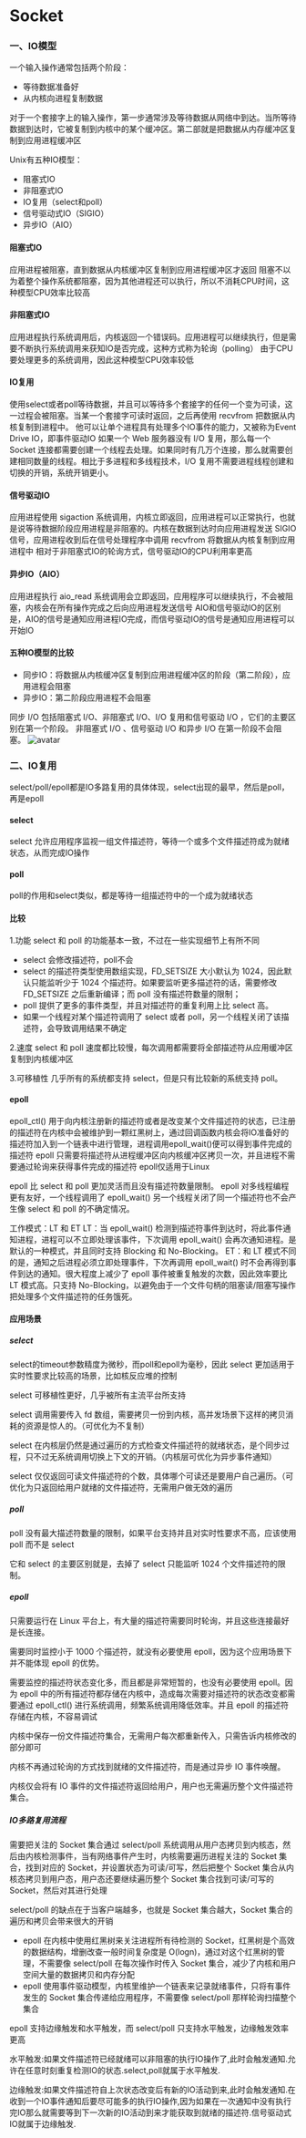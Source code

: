 # Socket
### 一、IO模型
一个输入操作通常包括两个阶段：
* 等待数据准备好
* 从内核向进程复制数据

对于一个套接字上的输入操作，第一步通常涉及等待数据从网络中到达。当所等待数据到达时，它被复制到内核中的某个缓冲区。第二部就是把数据从内存缓冲区复制到应用进程缓冲区

Unix有五种IO模型：
* 阻塞式IO
* 非阻塞式IO
* IO复用（select和poll）
* 信号驱动式IO（SIGIO）
* 异步IO（AIO）
  
#### 阻塞式IO
应用进程被阻塞，直到数据从内核缓冲区复制到应用进程缓冲区才返回
阻塞不以为着整个操作系统都阻塞，因为其他进程还可以执行，所以不消耗CPU时间，这种模型CPU效率比较高

#### 非阻塞式IO
应用进程执行系统调用后，内核返回一个错误码。应用进程可以继续执行，但是需要不断执行系统调用来获知IO是否完成，这种方式称为轮询（polling）
由于CPU要处理更多的系统调用，因此这种模型CPU效率较低

#### IO复用
使用select或者poll等待数据，并且可以等待多个套接字的任何一个变为可读，这一过程会被阻塞。当某一个套接字可读时返回，之后再使用 recvfrom 把数据从内核复制到进程中。
他可以让单个进程具有处理多个IO事件的能力，又被称为Event Drive IO，即事件驱动IO
如果一个 Web 服务器没有 I/O 复用，那么每一个 Socket 连接都需要创建一个线程去处理。如果同时有几万个连接，那么就需要创建相同数量的线程。相比于多进程和多线程技术，I/O 复用不需要进程线程创建和切换的开销，系统开销更小。

#### 信号驱动IO
应用进程使用 sigaction 系统调用，内核立即返回，应用进程可以正常执行，也就是说等待数据阶段应用进程是非阻塞的。内核在数据到达时向应用进程发送 SIGIO 信号，应用进程收到后在信号处理程序中调用 recvfrom 将数据从内核复制到应用进程中
相对于非阻塞式IO的轮询方式，信号驱动IO的CPU利用率更高

#### 异步IO（AIO）
应用进程执行 aio_read 系统调用会立即返回，应用程序可以继续执行，不会被阻塞，内核会在所有操作完成之后向应用进程发送信号
AIO和信号驱动IO的区别是，AIO的信号是通知应用进程IO完成，而信号驱动IO的信号是通知应用进程可以开始IO

#### 五种IO模型的比较
* 同步IO：将数据从内核缓冲区复制到应用进程缓冲区的阶段（第二阶段），应用进程会阻塞
* 异步IO：第二阶段应用进程不会阻塞
  
同步 I/O 包括阻塞式 I/O、非阻塞式 I/O、I/O 复用和信号驱动 I/O ，它们的主要区别在第一个阶段。
非阻塞式 I/O 、信号驱动 I/O 和异步 I/O 在第一阶段不会阻塞。
![avatar](../static/五种IO模型.png)

### 二、IO复用
select/poll/epoll都是IO多路复用的具体体现，select出现的最早，然后是poll，再是epoll

#### select
select 允许应用程序监视一组文件描述符，等待一个或多个文件描述符成为就绪状态，从而完成IO操作

#### poll
poll的作用和select类似，都是等待一组描述符中的一个成为就绪状态

#### 比较
1.功能
select 和 poll 的功能基本一致，不过在一些实现细节上有所不同
* select 会修改描述符，poll不会
* select 的描述符类型使用数组实现，FD_SETSIZE 大小默认为 1024，因此默认只能监听少于 1024 个描述符。如果要监听更多描述符的话，需要修改 FD_SETSIZE 之后重新编译；而 poll 没有描述符数量的限制；
* poll 提供了更多的事件类型，并且对描述符的重复利用上比 select 高。
* 如果一个线程对某个描述符调用了 select 或者 poll，另一个线程关闭了该描述符，会导致调用结果不确定

2.速度
select 和 poll 速度都比较慢，每次调用都需要将全部描述符从应用缓冲区复制到内核缓冲区

3.可移植性
几乎所有的系统都支持 select，但是只有比较新的系统支持 poll。

#### epoll
epoll_ctl() 用于向内核注册新的描述符或者是改变某个文件描述符的状态，已注册的描述符在内核中会被维护到一颗红黑树上，通过回调函数内核会将IO准备好的描述符加入到一个链表中进行管理，进程调用epoll_wait()便可以得到事件完成的描述符
epoll 只需要将描述符从进程缓冲区向内核缓冲区拷贝一次，并且进程不需要通过轮询来获得事件完成的描述符
epoll仅适用于Linux

epoll 比 select 和 poll 更加灵活而且没有描述符数量限制。
epoll 对多线程编程更有友好，一个线程调用了 epoll_wait() 另一个线程关闭了同一个描述符也不会产生像 select 和 poll 的不确定情况。

工作模式：LT 和 ET
LT：当 epoll_wait() 检测到描述符事件到达时，将此事件通知进程，进程可以不立即处理该事件，下次调用 epoll_wait() 会再次通知进程。是默认的一种模式，并且同时支持 Blocking 和 No-Blocking。
ET：和 LT 模式不同的是，通知之后进程必须立即处理事件，下次再调用 epoll_wait() 时不会再得到事件到达的通知。很大程度上减少了 epoll 事件被重复触发的次数，因此效率要比 LT 模式高。只支持 No-Blocking，以避免由于一个文件句柄的阻塞读/阻塞写操作把处理多个文件描述符的任务饿死。

#### 应用场景
##### select
select的timeout参数精度为微秒，而poll和epoll为毫秒，因此 select 更加适用于实时性要求比较高的场景，比如核反应堆的控制

select 可移植性更好，几乎被所有主流平台所支持

select 调用需要传入 fd 数组，需要拷贝一份到内核，高并发场景下这样的拷贝消耗的资源是惊人的。（可优化为不复制）

select 在内核层仍然是通过遍历的方式检查文件描述符的就绪状态，是个同步过程，只不过无系统调用切换上下文的开销。（内核层可优化为异步事件通知）

select 仅仅返回可读文件描述符的个数，具体哪个可读还是要用户自己遍历。（可优化为只返回给用户就绪的文件描述符，无需用户做无效的遍历

##### poll
poll 没有最大描述符数量的限制，如果平台支持并且对实时性要求不高，应该使用 poll 而不是 select

它和 select 的主要区别就是，去掉了 select 只能监听 1024 个文件描述符的限制。

##### epoll
只需要运行在 Linux 平台上，有大量的描述符需要同时轮询，并且这些连接最好是长连接。

需要同时监控小于 1000 个描述符，就没有必要使用 epoll，因为这个应用场景下并不能体现 epoll 的优势。

需要监控的描述符状态变化多，而且都是非常短暂的，也没有必要使用 epoll。因为 epoll 中的所有描述符都存储在内核中，造成每次需要对描述符的状态改变都需要通过 epoll_ctl() 进行系统调用，频繁系统调用降低效率。并且 epoll 的描述符存储在内核，不容易调试

内核中保存一份文件描述符集合，无需用户每次都重新传入，只需告诉内核修改的部分即可

内核不再通过轮询的方式找到就绪的文件描述符，而是通过异步 IO 事件唤醒。

内核仅会将有 IO 事件的文件描述符返回给用户，用户也无需遍历整个文件描述符集合。

##### IO多路复用流程
需要把关注的 Socket 集合通过 select/poll 系统调用从用户态拷贝到内核态，然后由内核检测事件，当有网络事件产生时，内核需要遍历进程关注的 Socket 集合，找到对应的 Socket，并设置状态为可读/可写，然后把整个 Socket 集合从内核态拷贝到用户态，用户态还要继续遍历整个 Socket 集合找到可读/可写的 Socket，然后对其进行处理

select/poll 的缺点在于当客户端越多，也就是 Socket 集合越大，Socket 集合的遍历和拷贝会带来很大的开销

* epoll 在内核中使用红黑树来关注进程所有待检测的 Socket，红黑树是个高效的数据结构，增删改查一般时间复杂度是 O(logn)，通过对这个红黑树的管理，不需要像 select/poll 在每次操作时传入 Socket 集合，减少了内核和用户空间大量的数据拷贝和内存分配
* epoll 使用事件驱动模型，内核里维护一个链表来记录就绪事件，只将有事件发生的 Socket 集合传递给应用程序，不需要像 select/poll 那样轮询扫描整个集合

epoll 支持边缘触发和水平触发，而 select/poll 只支持水平触发，边缘触发效率更高

水平触发:如果文件描述符已经就绪可以非阻塞的执行IO操作了,此时会触发通知.允许在任意时刻重复检测IO的状态.select,poll就属于水平触发.

边缘触发:如果文件描述符自上次状态改变后有新的IO活动到来,此时会触发通知.在收到一个IO事件通知后要尽可能多的执行IO操作,因为如果在一次通知中没有执行完IO那么就需要等到下一次新的IO活动到来才能获取到就绪的描述符.信号驱动式IO就属于边缘触发.